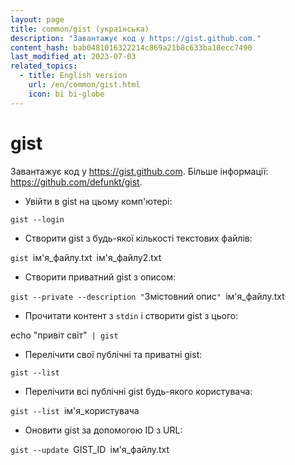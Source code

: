 ```yaml
---
layout: page
title: common/gist (українська)
description: "Завантажує код у https://gist.github.com."
content_hash: bab0481016322214c869a21b8c633ba10ecc7490
last_modified_at: 2023-07-03
related_topics:
  - title: English version
    url: /en/common/gist.html
    icon: bi bi-globe
---
```

# gist

Завантажує код у https://gist.github.com.
Більше інформації: <https://github.com/defunkt/gist>.

- Увійти в gist на цьому комп'ютері:

`gist --login`

- Створити gist з будь-якої кількості текстових файлів:

`gist `<span class="tldr-var badge badge-pill bg-dark-lm bg-white-dm text-white-lm text-dark-dm font-weight-bold">ім'я_файлу.txt</span>` `<span class="tldr-var badge badge-pill bg-dark-lm bg-white-dm text-white-lm text-dark-dm font-weight-bold">ім'я_файлу2.txt</span>

- Створити приватний gist з описом:

`gist --private --description "`<span class="tldr-var badge badge-pill bg-dark-lm bg-white-dm text-white-lm text-dark-dm font-weight-bold">Змістовний опис</span>`" `<span class="tldr-var badge badge-pill bg-dark-lm bg-white-dm text-white-lm text-dark-dm font-weight-bold">ім'я_файлу.txt</span>` `

- Прочитати контент з `stdin` і створити gist з цього:

<span class="tldr-var badge badge-pill bg-dark-lm bg-white-dm text-white-lm text-dark-dm font-weight-bold">echo "привіт світ"</span>` | gist`

- Перелічити свої публічні та приватні gist:

`gist --list`

- Перелічити всі публічні gist будь-якого користувача:

`gist --list `<span class="tldr-var badge badge-pill bg-dark-lm bg-white-dm text-white-lm text-dark-dm font-weight-bold">ім'я_користувача</span>

- Оновити gist за допомогою ID з URL:

`gist --update `<span class="tldr-var badge badge-pill bg-dark-lm bg-white-dm text-white-lm text-dark-dm font-weight-bold">GIST_ID</span>` `<span class="tldr-var badge badge-pill bg-dark-lm bg-white-dm text-white-lm text-dark-dm font-weight-bold">ім'я_файлу.txt</span>
